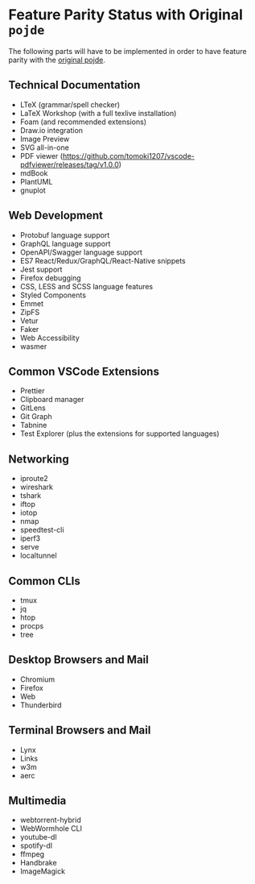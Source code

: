 # Feature Parity Status with Original `pojde`

The following parts will have to be implemented in order to have feature parity with the [original pojde](https://github.com/pojntfx/pojde).

## Technical Documentation

- LTeX (grammar/spell checker)
- LaTeX Workshop (with a full texlive installation)
- Foam (and recommended extensions)
- Draw.io integration
- Image Preview
- SVG all-in-one
- PDF viewer (https://github.com/tomoki1207/vscode-pdfviewer/releases/tag/v1.0.0)
- mdBook
- PlantUML
- gnuplot

## Web Development

- Protobuf language support
- GraphQL language support
- OpenAPI/Swagger language support
- ES7 React/Redux/GraphQL/React-Native snippets
- Jest support
- Firefox debugging
- CSS, LESS and SCSS language features
- Styled Components
- Emmet
- ZipFS
- Vetur
- Faker
- Web Accessibility
- wasmer

## Common VSCode Extensions

- Prettier
- Clipboard manager
- GitLens
- Git Graph
- Tabnine
- Test Explorer (plus the extensions for supported languages)

## Networking

- iproute2
- wireshark
- tshark
- iftop
- iotop
- nmap
- speedtest-cli
- iperf3
- serve
- localtunnel

## Common CLIs

- tmux
- jq
- htop
- procps
- tree

## Desktop Browsers and Mail

- Chromium
- Firefox
- Web
- Thunderbird

## Terminal Browsers and Mail

- Lynx
- Links
- w3m
- aerc

## Multimedia

- webtorrent-hybrid
- WebWormhole CLI
- youtube-dl
- spotify-dl
- ffmpeg
- Handbrake
- ImageMagick
